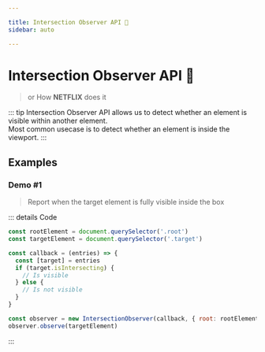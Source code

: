 ```yaml
---

title: Intersection Observer API 👀 
sidebar: auto

---
```


# Intersection Observer API 👀
> or How **NETFLIX** does it

::: tip
Intersection Observer API allows us to detect whether an element is visible within another element.  
Most common usecase is to detect whether an element is inside the viewport.
:::

## Examples

### Demo #1
> Report when the target element is fully visible inside the box

<API-IntersectionObserver-Example1></API-IntersectionObserver-Example1>

::: details Code
```js
const rootElement = document.querySelector('.root')
const targetElement = document.querySelector('.target')

const callback = (entries) => {
  const [target] = entries
  if (target.isIntersecting) {
    // Is visible
  } else {
    // Is not visible
  }
}

const observer = new IntersectionObserver(callback, { root: rootElement })
observer.observe(targetElement)
```
:::

